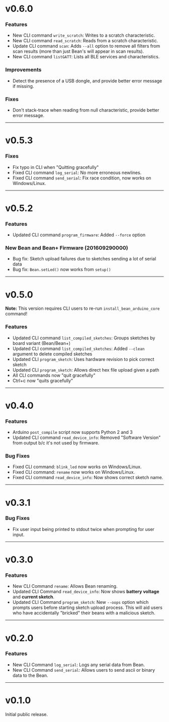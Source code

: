 # v0.6.0

### Features

* New CLI command `write_scratch`: Writes to a scratch characteristic.
* New CLI command `read_scratch`: Reads from a scratch characteristic.
* Update CLI command `scan`: Adds `--all` option to remove all filters from scan results (more than just Bean's will appear in scan results).
* New CLI command `listGATT`: Lists all BLE services and characteristics.

### Improvements

* Detect the presence of a USB dongle, and provide better error message if missing.

### Fixes

* Don't stack-trace when reading from null characteristic, provide better error message.

---

# v0.5.3

### Fixes

* Fix typo in CLI when "Quitting gracefully"
* Fixed CLI command `log_serial`: No more erroneous newlines.
* Fixed CLI command `send_serial`: Fix race condition, now works on Windows/Linux.

---

# v0.5.2

### Features

* Updated CLI command `program_firmware`: Added `--force` option

### New Bean and Bean+ Firmware (201609290000)

* Bug fix: Sketch upload failures due to sketches sending a lot of serial data
* Bug fix: `Bean.setLed()` now works from `setup()`

---

# v0.5.0

**Note:** This version requires CLI users to re-run `install_bean_arduino_core` command!

### Features

* Updated CLI command `list_compiled_sketches`: Groups sketches by board variant (Bean/Bean+)
* Updated CLI command `list_compiled_sketches`: Added `--clean` argument to delete compiled sketches
* Updated CLI `program_sketch`: Uses hardware revision to pick correct sketch
* Updated CLI `program_sketch`: Allows direct hex file upload given a path
* All CLI commands now "quit gracefully"
* Ctrl+c now "quits gracefully"

---

# v0.4.0

### Features

* Arduino `post_compile` script now supports Python 2 and 3
* Updated CLI command `read_device_info`: Removed "Software Version" from output b/c it's not used by firmware.

### Bug Fixes

* Fixed CLI command: `blink_led` now works on Windows/Linux.
* Fixed CLI command: `rename` now works on Windows/Linux.
* Fixed CLI command `read_device_info`: Now shows correct sketch name.

---

# v0.3.1

### Bug Fixes

* Fix user input being printed to stdout twice when prompting for user input.

---

# v0.3.0

### Features

* New CLI Command `rename`: Allows Bean renaming.
* Updated CLI Command `read_device_info`: Now shows **battery voltage** and **current sketch**.
* Updated CLI Command `program_sketch`: New `--oops` option which prompts users before starting sketch upload process. This will aid users who have accidentally "bricked" their beans with a malicious sketch.

---

# v0.2.0

### Features

* New CLI Command `log_serial`: Logs any serial data from Bean.
* New CLI Command `send_serial`: Allows users to send ascii or binary data to the Bean.

---

# v0.1.0

Initial public release.
